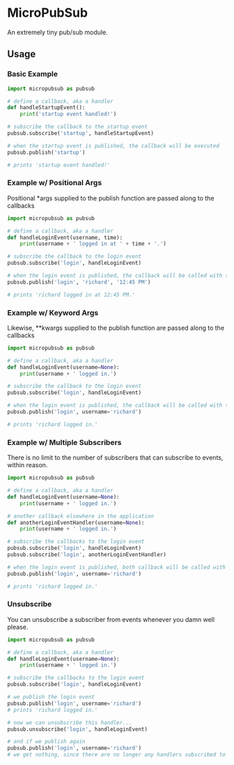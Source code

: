 # MicroPubSub

An extremely tiny pub/sub module.

## Usage

### Basic Example
```python
import micropubsub as pubsub

# define a callback, aka a handler
def handleStartupEvent():
	print('startup event handled!')

# subscribe the callback to the startup event
pubsub.subscribe('startup', handleStartupEvent)

# when the startup event is published, the callback will be executed
pubsub.publish('startup')

# prints 'startup event handled!'

```

### Example w/ Positional Args
Positional *args supplied to the publish function are passed along to the callbacks

```python
import micropubsub as pubsub

# define a callback, aka a handler
def handleLoginEvent(username, time):
	print(username + ' logged in at ' + time + '.')

# subscribe the callback to the login event
pubsub.subscribe('login', handleLoginEvent)

# when the login event is published, the callback will be called with the supplied *args
pubsub.publish('login', 'richard', '12:45 PM')

# prints 'richard logged in at 12:45 PM.'

```

### Example w/ Keyword Args
Likewise, **kwargs supplied to the publish function are passed along to the callbacks

```python
import micropubsub as pubsub

# define a callback, aka a handler
def handleLoginEvent(username=None):
	print(username + ' logged in.')

# subscribe the callback to the login event
pubsub.subscribe('login', handleLoginEvent)

# when the login event is published, the callback will be called with the supplied **kwargs
pubsub.publish('login', username='richard')

# prints 'richard logged in.'

```

### Example w/ Multiple Subscribers
There is no limit to the number of subscribers that can subscribe to events, within reason.

```python
import micropubsub as pubsub

# define a callback, aka a handler
def handleLoginEvent(username=None):
	print(username + ' logged in.')

# another callback elsewhere in the application
def anotherLoginEventHandler(username=None):
	print(username + ' logged in.')

# subscribe the callbacks to the login event
pubsub.subscribe('login', handleLoginEvent)
pubsub.subscribe('login', anotherLoginEventHandler)

# when the login event is published, both callback will be called with the supplied **kwargs
pubsub.publish('login', username='richard')

# prints 'richard logged in.'

```

### Unsubscribe
You can unsubscribe a subscriber from events whenever you damn well please.

```python
import micropubsub as pubsub

# define a callback, aka a handler
def handleLoginEvent(username=None):
	print(username + ' logged in.')

# subscribe the callbacks to the login event
pubsub.subscribe('login', handleLoginEvent)

# we publish the login event
pubsub.publish('login', username='richard')
# prints 'richard logged in.'

# now we can unsubscribe this handler...
pubsub.unsubscribe('login', handleLoginEvent) 

# and if we publish again
pubsub.publish('login', username='richard')
# we get nothing, since there are no longer any handlers subscribed to the event



```